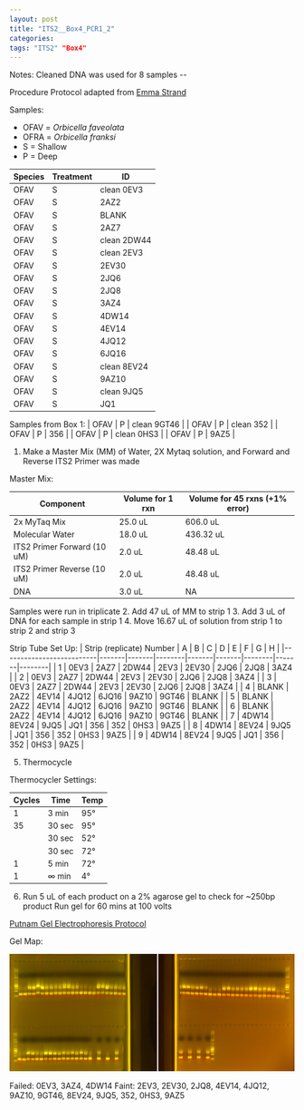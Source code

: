 ```yaml
---
layout: post
title: "ITS2__Box4_PCR1_2"
categories:
tags: "ITS2" "Box4"
---
```


Notes:
Cleaned DNA was used for 8 samples --


Procedure
Protocol adapted from [Emma Strand](https://emmastrand.github.io/EmmaStrand_Notebook/ITS2-Sequencing-Protocol/)

Samples:
- OFAV = *Orbicella faveolata*
- OFRA = *Orbicella franksi*
- S = Shallow
- P = Deep

| Species | Treatment | ID          |
|---------|-----------|-------------|
| OFAV    | S         | clean 0EV3  |
| OFAV    | S         | 2AZ2        |
| OFAV    | S         | BLANK       |
| OFAV    | S         | 2AZ7        |
| OFAV    | S         | clean 2DW44 |
| OFAV    | S         | clean 2EV3  |
| OFAV    | S         | 2EV30       |
| OFAV    | S         | 2JQ6        |
| OFAV    | S         | 2JQ8        |
| OFAV    | S         | 3AZ4        |
| OFAV    | S         | 4DW14       |
| OFAV    | S         | 4EV14       |
| OFAV    | S         | 4JQ12       |
| OFAV    | S         | 6JQ16       |
| OFAV    | S         | clean 8EV24 |
| OFAV    | S         | 9AZ10       |
| OFAV    | S         | clean 9JQ5  |
| OFAV    | S         | JQ1         |

Samples from Box 1:
| OFAV    | P         | clean 9GT46 |
| OFAV    | P         | clean 352   |
| OFAV    | P         | 356         |
| OFAV    | P         | clean 0HS3  |
| OFAV    | P         | 9AZ5        |


1. Make a Master Mix (MM) of Water, 2X Mytaq solution, and Forward and Reverse ITS2 Primer was made

Master Mix:

| Component                   | Volume for 1 rxn  |  Volume for 45 rxns (+1% error)  |
|-----------------------------|-------------------|----------------------------------|
| 2x MyTaq Mix                | 25.0 uL           | 606.0 uL                         |
| Molecular Water             | 18.0 uL           | 436.32 uL                        |
| ITS2 Primer Forward (10 uM) | 2.0  uL           | 48.48 uL                         |
| ITS2 Primer Reverse (10 uM) | 2.0  uL           | 48.48 uL                         |
| DNA                         | 3.0 uL            | NA                               |

Samples were run in triplicate
2. Add 47 uL of MM to strip 1
3. Add 3 uL of DNA for each sample in strip 1
4. Move 16.67 uL of solution from strip 1 to strip 2 and strip 3

Strip Tube Set Up:
| Strip (replicate) Number | A     | B     | C      | D     | E     | F      | G     | H      |
|--------------------------|-------|-------|--------|-------|-------|--------|-------|--------|
| 1                        | 0EV3  | 2AZ7  | 2DW44  | 2EV3  | 2EV30 | 2JQ6   | 2JQ8  | 3AZ4   |
| 2                        | 0EV3  | 2AZ7  | 2DW44  | 2EV3  | 2EV30 | 2JQ6   | 2JQ8  | 3AZ4   |
| 3                        | 0EV3  | 2AZ7  | 2DW44  | 2EV3  | 2EV30 | 2JQ6   | 2JQ8  | 3AZ4   |
| 4                        | BLANK | 2AZ2  | 4EV14  | 4JQ12 | 6JQ16 | 9AZ10  | 9GT46 | BLANK  |
| 5                        | BLANK | 2AZ2  | 4EV14  | 4JQ12 | 6JQ16 | 9AZ10  | 9GT46 | BLANK  |
| 6                        | BLANK | 2AZ2  | 4EV14  | 4JQ12 | 6JQ16 | 9AZ10  | 9GT46 | BLANK  |
| 7                        | 4DW14 | 8EV24 | 9JQ5   | JQ1   | 356   | 352    | 0HS3  | 9AZ5   |
| 8                        | 4DW14 | 8EV24 | 9JQ5   | JQ1   | 356   | 352    | 0HS3  | 9AZ5   |
| 9                        | 4DW14 | 8EV24 | 9JQ5   | JQ1   | 356   | 352    | 0HS3  | 9AZ5   |


5. Thermocycle

Thermocycler Settings:

| Cycles | Time   | Temp |
|--------|--------|------|
| 1 	   | 3 min  | 95°  |
| 35     | 30 sec | 95°  |
|        | 30 sec | 52°  |
|        | 30 sec | 72°  |
| 1      | 5 min  | 72°  |
| 1      | ∞ min  | 4°   |

6. Run 5 uL of each product on a 2% agarose gel to check for ~250bp product
   Run gel for 60 mins at 100 volts

[Putnam Gel Electrophoresis Protocol](https://emmastrand.github.io/EmmaStrand_Notebook/Gel-Electrophoresis-Protocol/)

Gel Map:

![](https://raw.githubusercontent.com/wdunster/WDPrada_Lab_Notebook/master/images/ITS2_Gel16.png)

Failed: 0EV3, 3AZ4, 4DW14
Faint: 2EV3,  2EV30, 2JQ8, 4EV14, 4JQ12, 9AZ10, 9GT46, 8EV24, 9JQ5, 352, 0HS3, 9AZ5
